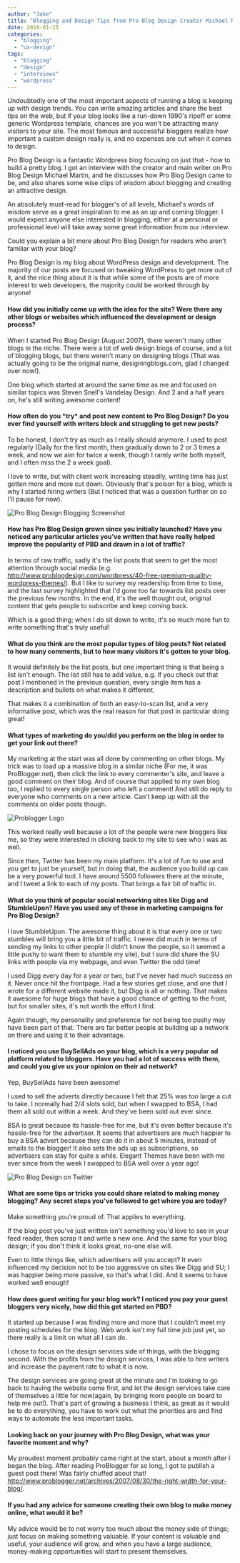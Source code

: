 ```yaml
---
author: "Jake"
title: "Blogging and Design Tips from Pro Blog Design Creator Michael Martin"
date: 2010-01-25
categories: 
  - "blogging"
  - "ux-design"
tags: 
  - "blogging"
  - "design"
  - "interviews"
  - "wordpress"
---
```


Undoubtedly one of the most important aspects of running a blog is keeping up with design trends. You can write amazing articles and share the best tips on the web, but if your blog looks like a run-down 1990's ripoff or some generic Wordpress template, chances are you won't be attracting many visitors to your site. The most famous and successful bloggers realize how important a custom design really is, and no expenses are cut when it comes to design.

<!--more-->

Pro Blog Design is a fantastic Wordpress blog focusing on just that - how to build a pretty blog. I got an interview with the creator and main writer on Pro Blog Design Michael Martin, and he discusses how Pro Blog Design came to be, and also shares some wise clips of wisdom about blogging and creating an attractive design.

An absolutely must-read for blogger's of all levels, Michael's words of wisdom serve as a great inspiration to me as an up and coming blogger. I would expect anyone else interested in blogging, either at a personal or professional level will take away some great information from our interview.

Could you explain a bit more about Pro Blog Design for readers who aren’t familiar with your blog?

Pro Blog Design is my blog about WordPress design and development. The majority of our posts are focused on tweaking WordPress to get more out of it, and the nice thing about it is that while some of the posts are of more interest to web developers, the majority could be worked through by anyone!

#### How did you initially come up with the idea for the site? Were there any other blogs or websites which influenced the development or design process?

When I started Pro Blog Design (August 2007), there weren't many other blogs in the niche. There were a lot of web design blogs of course, and a lot of blogging blogs, but there weren't many on designing blogs (That was actually going to be the original name, designingblogs.com, glad I changed over now!).

One blog which started at around the same time as me and focused on similar topics was Steven Snell's Vandelay Design. And 2 and a half years on, he's still writing awesome content!

#### How often do you \*try\* and post new content to Pro Blog Design? Do you ever find yourself with writers block and struggling to get new posts?

To be honest, I don't try as much as I really should anymore. I used to post regularly (Daily for the first month, then gradually down to 2 or 3 times a week, and now we aim for twice a week, though I rarely write both myself, and I often miss the 2 a week goal).

I love to write, but with client work increasing steadily, writing time has just gotten more and more cut down. Obviously that's poison for a blog, which is why I started hiring writers (But I noticed that was a question further on so I'll pause for now).

![Pro Blog Design Blogging Screenshot](images/problogdesign-screen.jpg "Homepage of Blogging Post - Pro Blog Design")

#### How has Pro Blog Design grown since you initially launched? Have you noticed any particular articles you’ve written that have really helped improve the popularity of PBD and drawn in a lot of traffic?

In terms of raw traffic, sadly it's the list posts that seem to get the most attention through social media (e.g. http://www.problogdesign.com/wordpress/40-free-premium-quality-wordpress-themes/). But I like to survey my readership from time to time, and the last survey highlighted that I'd gone too far towards list posts over the previous few months. In the end, it's the well thought out, original content that gets people to subscribe and keep coming back.

Which is a good thing; when I do sit down to write, it's so much more fun to write something that's truly useful!

#### What do you think are the most popular types of blog posts? Not related to how many comments, but to how many visitors it's gotten to your blog.

It would definitely be the list posts, but one important thing is that being a list isn't enough. The list still has to add value, e.g. If you check out that post I mentioned in the previous question, every single item has a description and bullets on what makes it different.

That makes it a combination of both an easy-to-scan list, and a very informative post, which was the real reason for that post in particular doing great!

#### What types of marketing do you/did you perform on the blog in order to get your link out there?

My marketing at the start was all done by commenting on other blogs. My trick was to load up a massive blog in a similar niche (For me, it was ProBlogger.net), then click the link to every commenter's site, and leave a good comment on their blog. And of course that applied to my own blog too, I replied to every single person who left a comment! And still do reply to everyone who comments on a new article. Can't keep up with all the comments on older posts though.

![Problogger Logo](images/problogger-logo.jpg "Problogger - Blogging Tips to Make Money Online")

This worked really well because a lot of the people were new bloggers like me, so they were interested in clicking back to my site to see who I was as well.

Since then, Twitter has been my main platform. It's a lot of fun to use and you get to just be yourself, but in doing that, the audience you build up can be a very powerful tool. I have around 5500 followers there at the minute, and I tweet a link to each of my posts. That brings a fair bit of traffic in.

#### What do you think of popular social networking sites like Digg and StumbleUpon? Have you used any of these in marketing campaigns for Pro Blog Design?

I love StumbleUpon. The awesome thing about it is that every one or two stumbles will bring you a little bit of traffic. I never did much in terms of sending my links to other people (I didn't know the people, so it seemed a little pushy to want them to stumble my site), but I sure did share the SU links with people via my webpage, and even Twitter the odd time!

I used Digg every day for a year or two, but I've never had much success on it. Never once hit the frontpage. Had a few stories get close, and one that I wrote for a different website made it, but Digg is all or nothing. That makes it awesome for huge blogs that have a good chance of getting to the front, but for smaller sites, it's not worth the effort I find.

Again though, my personality and preference for not being too pushy may have been part of that. There are far better people at building up a network on there and using it to their advantage.

#### I noticed you use BuySellAds on your blog, which is a very popular ad platform related to bloggers. Have you had a lot of success with them, and could you give us your opinion on their ad network?

Yep, BuySellAds have been awesome!

I used to sell the adverts directly because I felt that 25% was too large a cut to take. I normally had 2/4 slots sold, but when I swapped to BSA, I had them all sold out within a week. And they've been sold out ever since.

BSA is great because its hassle-free for me, but it's even better because it's hassle-free for the advertiser. It seems that advertisers are much happier to buy a BSA advert because they can do it in about 5 minutes, instead of emails to the blogger! It also sets the ads up as subscriptions, so advertisers can stay for quite a while. Elegant Themes have been with me ever since from the week I swapped to BSA well over a year ago!

![Pro Blog Design on Twitter](images/pro-blog-design-twitter.jpg "Pro Blog Design Twitter Profile")

#### What are some tips or tricks you could share related to making money blogging? Any secret steps you've followed to get where you are today?

Make something you're proud of. That applies to everything.

If the blog post you've just written isn't something you'd love to see in your feed reader, then scrap it and write a new one. And the same for your blog design; if you don't think it looks great, no-one else will.

Even to little things like, which advertisers will you accept? It even influenced my decision not to be too aggressive on sites like Digg and SU; I was happier being more passive, so that's what I did. And it seems to have worked well enough!

#### How does guest writing for your blog work? I noticed you pay your guest bloggers very nicely, how did this get started on PBD?

It started up because I was finding more and more that I couldn't meet my posting schedules for the blog. Web work isn't my full time job just yet, so there really is a limit on what all I can do.

I chose to focus on the design services side of things, with the blogging second. With the profits from the design services, I was able to hire writers and increase the payment rate to what it is now.

The design services are going great at the minute and I'm looking to go back to having the website come first, and let the design services take care of themselves a little for now(again, by bringing more people on board to help me out!). That's part of growing a business I think, as great as it would be to do everything, you have to work out what the priorities are and find ways to automate the less important tasks.

#### Looking back on your journey with Pro Blog Design, what was your favorite moment and why?

My proudest moment probably came right at the start, about a month after I began the blog. After reading ProBlogger for so long, I got to publish a guest post there! Was fairly chuffed about that! http://www.problogger.net/archives/2007/08/30/the-right-width-for-your-blog/.

#### If you had any advice for someone creating their own blog to make money online, what would it be?

My advice would be to not worry too much about the money side of things; just focus on making something valuable. If your content is valuable and useful, your audience will grow, and when you have a large audience, money-making opportunities will start to present themselves.
